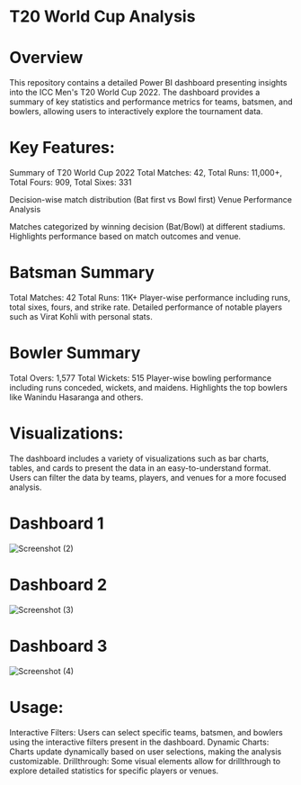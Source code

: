 # T20 World Cup Analysis 
# Overview
This repository contains a detailed Power BI dashboard presenting insights into the ICC Men's T20 World Cup 2022. The dashboard provides a summary of key statistics and performance metrics for teams, batsmen, and bowlers, allowing users to interactively explore the tournament data.

# Key Features:
Summary of T20 World Cup 2022
Total Matches: 42,
Total Runs: 11,000+,
Total Fours: 909,
Total Sixes: 331

Decision-wise match distribution (Bat first vs Bowl first)
Venue Performance Analysis

Matches categorized by winning decision (Bat/Bowl) at different stadiums.
Highlights performance based on match outcomes and venue.
# Batsman Summary
Total Matches: 42
Total Runs: 11K+
Player-wise performance including runs, total sixes, fours, and strike rate.
Detailed performance of notable players such as Virat Kohli with personal stats.
# Bowler Summary
Total Overs: 1,577
Total Wickets: 515
Player-wise bowling performance including runs conceded, wickets, and maidens.
Highlights the top bowlers like Wanindu Hasaranga and others.

# Visualizations:
The dashboard includes a variety of visualizations such as bar charts, tables, and cards to present the data in an easy-to-understand format. Users can filter the data by teams, players, and venues for a more focused analysis.

# Dashboard 1 
![Screenshot (2)](https://github.com/user-attachments/assets/4281248c-c2c5-4b5e-bd65-56b160a58d87)

# Dashboard 2
![Screenshot (3)](https://github.com/user-attachments/assets/2e7c2d2a-b68b-4d41-a175-8b2526a67117) 

# Dashboard 3 
![Screenshot (4)](https://github.com/user-attachments/assets/2f71233e-297f-4453-a00f-96161470841c) 

# Usage:
Interactive Filters: Users can select specific teams, batsmen, and bowlers using the interactive filters present in the dashboard.
Dynamic Charts: Charts update dynamically based on user selections, making the analysis customizable.
Drillthrough: Some visual elements allow for drillthrough to explore detailed statistics for specific players or venues.
